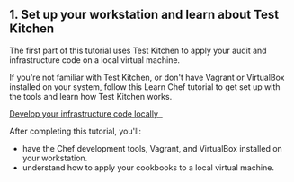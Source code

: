 ## 1. Set up your workstation and learn about Test Kitchen

The first part of this tutorial uses Test Kitchen to apply your audit and infrastructure code on a local virtual machine.

If you're not familiar with Test Kitchen, or don't have Vagrant or VirtualBox installed on your system, follow this Learn Chef tutorial to get set up with the tools and learn how Test Kitchen works.

<a class='accent-button radius cta' href='/local-development/rhel/' target='_blank'>Develop your infrastructure code locally&nbsp;&nbsp;<i class='fa fa-external-link'></i></a>

After completing this tutorial, you'll:

* have the Chef development tools, Vagrant, and VirtualBox installed on your workstation.
* understand how to apply your cookbooks to a local virtual machine.
